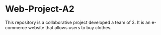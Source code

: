 # Web-Project-A2
This repository is a collaborative project developed a team of 3. It is an e-commerce website that allows users to buy clothes.
